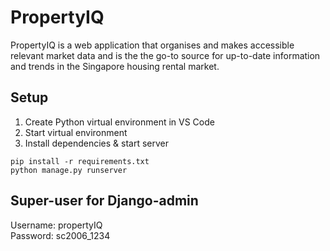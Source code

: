 # PropertyIQ
PropertyIQ is a web application that organises and makes accessible relevant market data and is the the go-to source for up-to-date information and trends in the Singapore housing rental market.

## Setup

1) Create Python virtual environment in VS Code 
2) Start virtual environment
3) Install dependencies & start server
```
pip install -r requirements.txt
python manage.py runserver
```

## Super-user for Django-admin
Username: propertyIQ    
Password: sc2006_1234

